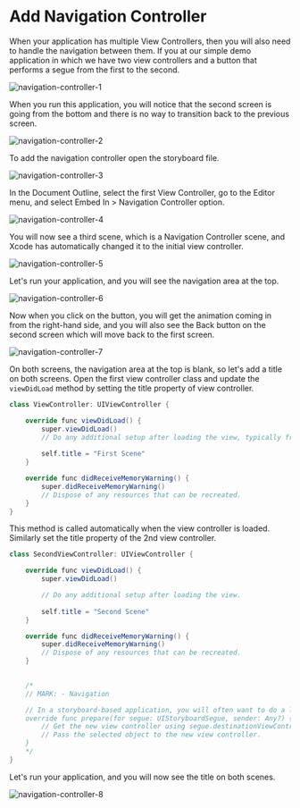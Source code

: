 # Add Navigation Controller

When your application has multiple View Controllers, then you will also need to handle the navigation between them. If you at our simple demo application in which we have two view controllers and a button that performs a segue from the first to the second. 

<img src="https://raw.githubusercontent.com/zzzprojects/iOS-Tutorial/master/docs/images/navigation-controller1.png" alt="navigation-controller-1">

When you run this application, you will notice that the second screen is going from the bottom and there is no way to transition back to the previous screen. 

<img src="https://raw.githubusercontent.com/zzzprojects/iOS-Tutorial/master/docs/images/navigation-controller2.png" alt="navigation-controller-2">

To add the navigation controller open the storyboard file.
 
<img src="https://raw.githubusercontent.com/zzzprojects/iOS-Tutorial/master/docs/images/navigation-controller3.png" alt="navigation-controller-3">

In the Document Outline, select the first View Controller, go to the Editor menu, and select Embed In > Navigation Controller option.   

<img src="https://raw.githubusercontent.com/zzzprojects/iOS-Tutorial/master/docs/images/navigation-controller4.png" alt="navigation-controller-4">

You will now see a third scene, which is a Navigation Controller scene, and Xcode has automatically changed it to the initial view controller.

<img src="https://raw.githubusercontent.com/zzzprojects/iOS-Tutorial/master/docs/images/navigation-controller5.png" alt="navigation-controller-5">

Let's run your application, and you will see the navigation area at the top. 

<img src="https://raw.githubusercontent.com/zzzprojects/iOS-Tutorial/master/docs/images/navigation-controller6.png" alt="navigation-controller-6">

Now when you click on the button, you will get the animation coming in from the right-hand side, and you will also see the Back button on the second screen which will move back to the first screen. 

<img src="https://raw.githubusercontent.com/zzzprojects/iOS-Tutorial/master/docs/images/navigation-controller7.png" alt="navigation-controller-7">

On both screens, the navigation area at the top is blank, so let's add a title on both screens. Open the first view controller class and update the `viewDidLoad` method by setting the title property of view controller.

```csharp
class ViewController: UIViewController {

    override func viewDidLoad() {
        super.viewDidLoad()
        // Do any additional setup after loading the view, typically from a nib.
        
        self.title = "First Scene"
    }

    override func didReceiveMemoryWarning() {
        super.didReceiveMemoryWarning()
        // Dispose of any resources that can be recreated.
    }
} 
```

This method is called automatically when the view controller is loaded. Similarly set the title property of the 2nd view controller.

```csharp
class SecondViewController: UIViewController {

    override func viewDidLoad() {
        super.viewDidLoad()

        // Do any additional setup after loading the view.
        
        self.title = "Second Scene"
    }

    override func didReceiveMemoryWarning() {
        super.didReceiveMemoryWarning()
        // Dispose of any resources that can be recreated.
    }
    

    /*
    // MARK: - Navigation

    // In a storyboard-based application, you will often want to do a little preparation before navigation
    override func prepare(for segue: UIStoryboardSegue, sender: Any?) {
        // Get the new view controller using segue.destinationViewController.
        // Pass the selected object to the new view controller.
    }
    */
}
```

Let's run your application, and you will now see the title on both scenes.

<img src="https://raw.githubusercontent.com/zzzprojects/iOS-Tutorial/master/docs/images/navigation-controller8.png" alt="navigation-controller-8">
